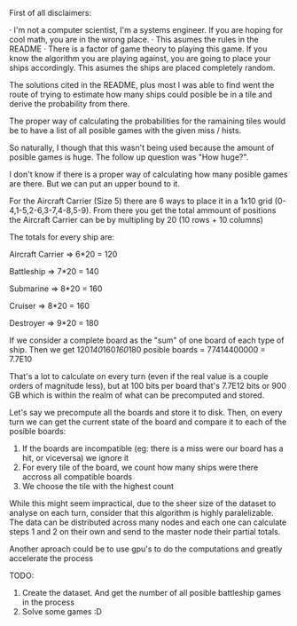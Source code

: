 First of all disclaimers:

· I'm not a computer scientist, I'm a systems engineer. If you are hoping for cool math, you are in the wrong place. 
· This asumes the rules in the README
· There is a factor of game theory to playing this game. If you know the algorithm you are playing against, you are going to place your ships accordingly.
This asumes the ships are placed completely random.

The solutions cited in the README, plus most I was able to find went the route of trying to estimate how many ships could posible be in a tile and derive the probability from there.

The proper way of calculating the probabilities for the ramaining tiles would be to have a list of all posible games with the given miss / hists. 

So naturally, I though that this wasn't being used because the amount of posible games is huge. 
The follow up question was "How huge?".

I don't know if there is a proper way of calculating how many posible games are there. But we can put an upper bound to it.

For the Aircraft Carrier (Size 5) there are 6 ways to place it in a 1x10 grid (0-4,1-5,2-6,3-7,4-8,5-9).
From there you get the total ammount of positions the Aircraft Carrier can be by multipling by 20 (10 rows + 10 columns)

The totals for every ship are:

Aircraft Carrier => 6*20 = 120

Battleship => 7*20 = 140

Submarine => 8*20 = 160

Cruiser	=> 8*20 = 160

Destroyer => 9*20 = 180


If we consider a complete board as the "sum" of one board of each type of ship. Then we get 120*140*160*160*180 posible boards = 77414400000 = 7.7E10

That's a lot to calculate on every turn (even if the real value is a couple orders of magnitude less), but at 100 bits per board that's 7.7E12 bits or 900 GB which is within the realm of what can be precomputed and stored.


Let's say we precompute all the boards and store it to disk. Then, on every turn we can get the current state of the board and compare it to each of the posible boards:

1) If the boards are incompatible (eg: there is a miss were our board has a hit, or viceversa) we ignore it
2) For every tile of the board, we count how many ships were there accross all compatible boards
3) We choose the tile with the highest count


While this might seem impractical, due to the sheer size of the dataset to analyse on each turn, consider that this algorithm is highly paralelizable. The data can be distributed across many nodes and each one can calculate steps 1 and 2 on their own and send to the master node their partial totals. 

Another aproach could be to use gpu's to do the computations and greatly accelerate the process


TODO: 

1) Create the dataset. And get the number of all posible battleship games in the process
2) Solve some games :D

